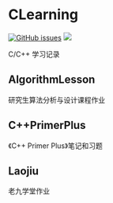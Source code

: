 # CLearning

[![GitHub issues](https://img.shields.io/github/issues/Cheereus/CLearning.svg?style=flat)](https://github.com/Cheereus/CLearning/issues)
[![](https://img.shields.io/github/stars/Cheereus/CLearning.svg?style=social&label=Star)](https://github.com/Cheereus/CLearning)

C/C++ 学习记录

## AlgorithmLesson

研究生算法分析与设计课程作业

## C++PrimerPlus

《C++ Primer Plus》笔记和习题

## Laojiu

老九学堂作业
